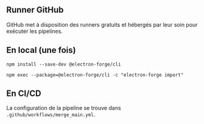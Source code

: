 ## Runner GitHub

GitHub met à disposition des runners gratuits et hébergés par leur soin pour exécuter les pipelines.

## En local (une fois)

```
npm install --save-dev @electron-forge/cli
```

```
npm exec --package=@electron-forge/cli -c "electron-forge import"
```

## En CI/CD

La configuration de la pipeline se trouve dans `.github/workflows/merge_main.yml`.
